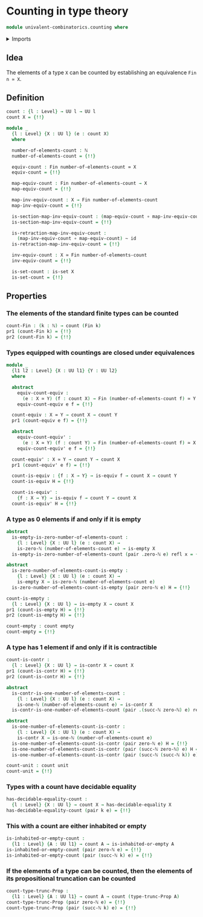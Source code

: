 # Counting in type theory

```agda
module univalent-combinatorics.counting where
```

<details><summary>Imports</summary>

```agda
open import elementary-number-theory.natural-numbers

open import foundation.contractible-types
open import foundation.coproduct-types
open import foundation.decidable-equality
open import foundation.decidable-types
open import foundation.dependent-pair-types
open import foundation.empty-types
open import foundation.equivalences
open import foundation.function-types
open import foundation.homotopies
open import foundation.identity-types
open import foundation.injective-maps
open import foundation.propositional-truncations
open import foundation.propositions
open import foundation.sets
open import foundation.unit-type
open import foundation.universe-levels

open import univalent-combinatorics.equality-standard-finite-types
open import univalent-combinatorics.standard-finite-types
```

</details>

## Idea

The elements of a type `X` can be counted by establishing an equivalence
`Fin n ≃ X`.

## Definition

```agda
count : {l : Level} → UU l → UU l
count X = {!!}

module _
  {l : Level} {X : UU l} (e : count X)
  where

  number-of-elements-count : ℕ
  number-of-elements-count = {!!}

  equiv-count : Fin number-of-elements-count ≃ X
  equiv-count = {!!}

  map-equiv-count : Fin number-of-elements-count → X
  map-equiv-count = {!!}

  map-inv-equiv-count : X → Fin number-of-elements-count
  map-inv-equiv-count = {!!}

  is-section-map-inv-equiv-count : (map-equiv-count ∘ map-inv-equiv-count) ~ id
  is-section-map-inv-equiv-count = {!!}

  is-retraction-map-inv-equiv-count :
    (map-inv-equiv-count ∘ map-equiv-count) ~ id
  is-retraction-map-inv-equiv-count = {!!}

  inv-equiv-count : X ≃ Fin number-of-elements-count
  inv-equiv-count = {!!}

  is-set-count : is-set X
  is-set-count = {!!}
```

## Properties

### The elements of the standard finite types can be counted

```agda
count-Fin : (k : ℕ) → count (Fin k)
pr1 (count-Fin k) = {!!}
pr2 (count-Fin k) = {!!}
```

### Types equipped with countings are closed under equivalences

```agda
module _
  {l1 l2 : Level} {X : UU l1} {Y : UU l2}
  where

  abstract
    equiv-count-equiv :
      (e : X ≃ Y) (f : count X) → Fin (number-of-elements-count f) ≃ Y
    equiv-count-equiv e f = {!!}

  count-equiv : X ≃ Y → count X → count Y
  pr1 (count-equiv e f) = {!!}

  abstract
    equiv-count-equiv' :
      (e : X ≃ Y) (f : count Y) → Fin (number-of-elements-count f) ≃ X
    equiv-count-equiv' e f = {!!}

  count-equiv' : X ≃ Y → count Y → count X
  pr1 (count-equiv' e f) = {!!}

  count-is-equiv : {f : X → Y} → is-equiv f → count X → count Y
  count-is-equiv H = {!!}

  count-is-equiv' :
    {f : X → Y} → is-equiv f → count Y → count X
  count-is-equiv' H = {!!}
```

### A type as 0 elements if and only if it is empty

```agda
abstract
  is-empty-is-zero-number-of-elements-count :
    {l : Level} {X : UU l} (e : count X) →
    is-zero-ℕ (number-of-elements-count e) → is-empty X
  is-empty-is-zero-number-of-elements-count (pair .zero-ℕ e) refl x = {!!}

abstract
  is-zero-number-of-elements-count-is-empty :
    {l : Level} {X : UU l} (e : count X) →
    is-empty X → is-zero-ℕ (number-of-elements-count e)
  is-zero-number-of-elements-count-is-empty (pair zero-ℕ e) H = {!!}

count-is-empty :
  {l : Level} {X : UU l} → is-empty X → count X
pr1 (count-is-empty H) = {!!}
pr2 (count-is-empty H) = {!!}

count-empty : count empty
count-empty = {!!}
```

### A type has 1 element if and only if it is contractible

```agda
count-is-contr :
  {l : Level} {X : UU l} → is-contr X → count X
pr1 (count-is-contr H) = {!!}
pr2 (count-is-contr H) = {!!}

abstract
  is-contr-is-one-number-of-elements-count :
    {l : Level} {X : UU l} (e : count X) →
    is-one-ℕ (number-of-elements-count e) → is-contr X
  is-contr-is-one-number-of-elements-count (pair .(succ-ℕ zero-ℕ) e) refl = {!!}

abstract
  is-one-number-of-elements-count-is-contr :
    {l : Level} {X : UU l} (e : count X) →
    is-contr X → is-one-ℕ (number-of-elements-count e)
  is-one-number-of-elements-count-is-contr (pair zero-ℕ e) H = {!!}
  is-one-number-of-elements-count-is-contr (pair (succ-ℕ zero-ℕ) e) H = {!!}
  is-one-number-of-elements-count-is-contr (pair (succ-ℕ (succ-ℕ k)) e) H = {!!}

count-unit : count unit
count-unit = {!!}
```

### Types with a count have decidable equality

```agda
has-decidable-equality-count :
  {l : Level} {X : UU l} → count X → has-decidable-equality X
has-decidable-equality-count (pair k e) = {!!}
```

### This with a count are either inhabited or empty

```agda
is-inhabited-or-empty-count :
  {l1 : Level} {A : UU l1} → count A → is-inhabited-or-empty A
is-inhabited-or-empty-count (pair zero-ℕ e) = {!!}
is-inhabited-or-empty-count (pair (succ-ℕ k) e) = {!!}
```

### If the elements of a type can be counted, then the elements of its propositional truncation can be counted

```agda
count-type-trunc-Prop :
  {l1 : Level} {A : UU l1} → count A → count (type-trunc-Prop A)
count-type-trunc-Prop (pair zero-ℕ e) = {!!}
count-type-trunc-Prop (pair (succ-ℕ k) e) = {!!}
```
